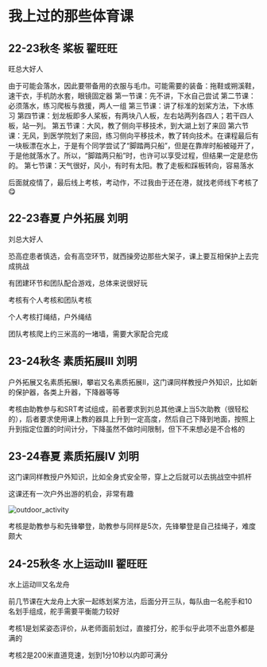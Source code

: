 # 我上过的那些体育课

## 22-23秋冬 桨板 翟旺旺

旺总大好人

由于可能会落水，因此要带备用的衣服与毛巾。可能需要的装备：拖鞋或朔溪鞋，速干衣，手机防水套，眼镜固定器
第一节课：先不讲，下水自己尝试
第二节课：必须落水，练习爬板与救援，两人一组
第三节课：讲了标准的划桨方法，下水练习
第四节课：划龙板即多人桨板，有两块八人板，左右站两列各四人；若干四人板，站一列。
第五节课：大风，教了侧向平移技术，到大湖上划了来回
第六节课：无风，到医学院划了来回，练习侧向平移技术，教了转向技术。在课程最后有一块板漂在水上，于是有个同学尝试了“脚踏两只船”，但是在靠岸时船被碰开了，于是他就落水了。所以，“脚踏两只船”时，也许可以享受过程，但结果一定是悲伤的。
第七节课：天气很好，风小，有时有太阳。教了走板和踩板转向，容易落水

后面就疫情了，最后线上考核，考动作，不过我由于还在港，就找老师线下考核了😋

## 22-23春夏 户外拓展 刘明

刘总大好人

恐高症患者慎选，会有高空环节，就西操旁边那些大架子，课上要互相保护上去完成挑战

有团建环节和团队配合游戏，总体来说很好玩

考核有个人考核和团队考核

个人考核打绳结，户外绳结

团队考核爬上约三米高的一堵墙，需要大家配合完成

## 23-24秋冬 素质拓展Ⅲ 刘明

户外拓展又名素质拓展Ⅰ，攀岩又名素质拓展Ⅱ，这门课同样教授户外知识，比如新的保护器，各类上升器，下降器等等

考核由助教参与和SRT考试组成，前者要求到刘总其他课上当5次助教（很轻松的），后者要求使用课上教的器具上升到一定高度，然后自己下降到地面，按照上升到指定位置的时间计分，下降虽然不做时间限制，但下不来想必是不合格的

## 23-24春夏 素质拓展Ⅳ 刘明

这门课同样教授户外知识，比如全身式安全带，穿上之后就可以去挑战空中抓杆

这课还有一次户外出游的机会，非常有趣

![outdoor_activity](https://github.com/liukan6/zju_course/blob/main/image/outdoor_activity.jpg)

考核是助教参与和先锋攀登，助教参与同样是5次，先锋攀登是自己挂绳子，难度颇大

## 24-25秋冬 水上运动Ⅲ 翟旺旺

水上运动Ⅲ又名龙舟

前几节课在大龙舟上大家一起练划桨方法，后面分开三队，每队由一名舵手和10名划手组成，舵手需要平衡能力较好

考核1是划桨姿态评价，从老师面前划过，直接打分，舵手似乎此项不出意外都是满的

考核2是200米直道竞速，划到1分10秒以内即可满分
